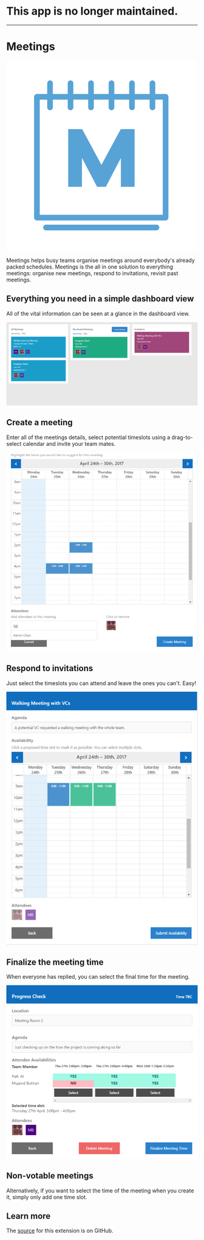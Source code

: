 # This app is no longer maintained.

______

# Meetings

![logo](assets/images/logo_inverted.png)

Meetings helps busy teams organise meetings around everybody's already packed schedules. Meetings is the all in one solution to everything meetings: organise new meetings, respond to invitations, revisit past meetings.

## Everything you need in a simple dashboard view

All of the vital information can be seen at a glance in the dashboard view.

![db](assets/images/dashboard.png)

## Create a meeting

Enter all of the meetings details, select potential timeslots using a drag-to-select calendar and invite your team mates.

![cm](assets/images/create-meeting.png)

## Respond to invitations

Just select the timeslots you can attend and leave the ones you can't. Easy!

![res](assets/images/respond-invitation.PNG)

## Finalize the meeting time

When everyone has replied, you can select the final time for the meeting.

![fin](assets/images/finalize.PNG)

## Non-votable meetings

Alternatively, if you want to select the time of the meeting when you create it, simply only add one time slot.

## Learn more

The [source](https://github.com/mujavidb/visual-studio-meeting-scheduler) for this extension is on GitHub. 
